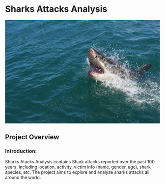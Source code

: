 # Sharks Attacks Analysis
![](Sharks_Attacks_Image%20(2).jpg)


## Project Overview

### Introduction:
Sharks Atacks Analysis contains Shark attacks reported over the past 100 years, including location, activity, victim info (name, gender, age), shark species, etc.
The project aims to explore and analyze sharks attacks all around the world.
